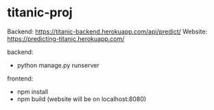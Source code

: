 # titanic-proj
Backend: https://titanic-backend.herokuapp.com/api/predict/ 
Website: https://predicting-titanic.herokuapp.com/

backend:
- python manage.py runserver

frontend:
- npm install
- npm build (website will be on localhost:8080)
